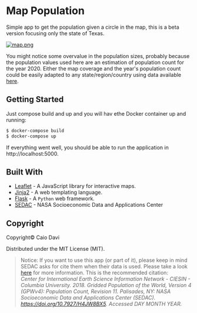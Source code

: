 # Map Population

Simple app to get the population given a circle in the map, this is a beta version focusing only the state of Texas.

[![map.png](https://i.postimg.cc/SNjbbWgC/map.png)](https://postimg.cc/9r3nGq5Q)

You might notice some overvalue in the population sizes, probably because the population values used here are an estimation of population count for the year 2020. 
Either the map coverage and the year's population count could be easily adapted to any state/region/country using data available [here](https://sedac.ciesin.columbia.edu/). 

## Getting Started 

Just compose build and up and you will hav ethe Docker container up and running:

```bash
$ docker-compose build
$ docker-compose up
```
If everything went well, you should be able to run the application in http://localhost:5000.

## Built With


- [Leaflet](https://leafletjs.com/) - A JavaScript library for interactive maps.
- [Jinja2](http://jinja.pocoo.org/docs/2.10/) - A web templating language.
- [Flask](http://flask.pocoo.org/) - A `Python` web framework.
- [SEDAC](https://sedac.ciesin.columbia.edu/) - NASA Socioeconomic Data and Applications Center

## Copyright
Copyright&copy; Caio Davi

Distributed under the MIT License (MIT).

> Notice: If you want to use this app (or part of it), please keep in mind SEDAC asks for cite them when their data is used. Please take a look [here](https://sedac.ciesin.columbia.edu/citations) for more information. 
This is the recommended citation:
> <br>_Center for International Earth Science Information Network - CIESIN - Columbia University. 2018. Gridded Population of the World, Version 4 (GPWv4): Population Count, Revision 11. Palisades, NY: NASA Socioeconomic Data and Applications Center (SEDAC). https://doi.org/10.7927/H4JW8BX5. Accessed DAY MONTH YEAR._
